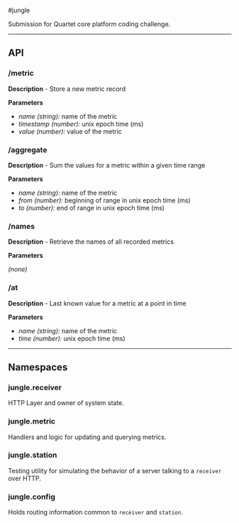 #jungle

Submission for Quartet core platform coding challenge.

-----

## API

### /metric

**Description** - Store a new metric record

**Parameters**

- *name (string):* name of the metric
- *timestamp (number):* unix epoch time (ms)
- *value (number):* value of the metric

### /aggregate

**Description** - Sum the values for a metric within a given time range

**Parameters**

- *name (string):* name of the metric
- *from (number):* beginning of range in unix epoch time (ms)
- *to (number):* end of range in unix epoch time (ms)

### /names

**Description** - Retrieve the names of all recorded metrics

**Parameters**

*(none)*

### /at

**Description** - Last known value for a metric at a point in time

**Parameters**

- *name (string):* name of the metric
- *time (number):* unix epoch time (ms)

-----

## Namespaces

### jungle.receiver

HTTP Layer and owner of system state.

### jungle.metric

Handlers and logic for updating and querying metrics.

### jungle.station

Testing utility for simulating the behavior of a server talking to a `receiver` over HTTP.

### jungle.config

Holds routing information common to `receiver` and `station`.